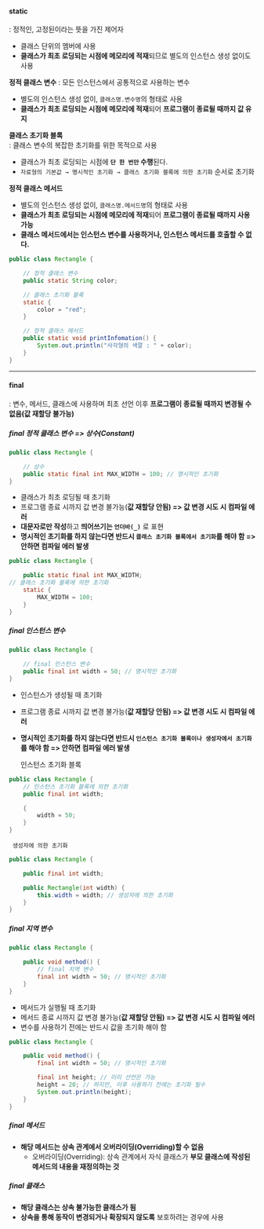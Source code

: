 #### static
: 정적인, 고정된이라는 뜻을 가진 제어자
- 클래스 단위의 멤버에 사용
- **클래스가 최초 로딩되는 시점에 메모리에 적재**되므로 별도의 인스턴스 생성 없이도 사용

**정적 클래스 변수**
:  모든 인스턴스에서 공통적으로 사용하는 변수
- 별도의 인스턴스 생성 없이, `클래스명.변수명`의 형태로 사용
- **클래스가 최초 로딩되는 시점에 메모리에 적재**되어 **프로그램이 종료될 때까지 값 유지**

 **클래스 초기화 블록**    
: 클래스 변수의 복잡한 초기화를 위한 목적으로 사용
- 클래스가 최초 로딩되는 시점에 **`단 한 번만` 수행**된다.
- `자료형의 기본값 → 명시적인 초기화 → 클래스 초기화 블록에 의한 초기화` 순서로 초기화

 **정적 클래스 메서드**    
- 별도의 인스턴스 생성 없이, `클래스명.메서드명`의 형태로 사용
- **클래스가 최초 로딩되는 시점에 메모리에 적재**되어 **프로그램이 종료될 때까지 사용 가능**
- **클래스 메서드에서는 인스턴스 변수를 사용하거나, 인스턴스 메서드를 호출할 수 없다.**

```Java
public class Rectangle {

    // 정적 클래스 변수
    public static String color;

    // 클래스 초기화 블록
    static {
        color = "red";
    }

    // 정적 클래스 메서드
    public static void printInfomation() {
        System.out.println("사각형의 색깔 : " + color);
    }
}
```
****
#### final
: 변수, 메서드, 클래스에 사용하며 최초 선언 이후 **프로그램이 종료될 때까지 변경될 수 없음(값 재할당 불가능)**

##### final 정적 클래스 변수 => 상수(Constant)
```Java
public class Rectangle {

    // 상수
    public static final int MAX_WIDTH = 100; // 명시적인 초기화
}
```
- 클래스가 최초 로딩될 때 초기화
- 프로그램 종료 시까지 값 변경 불가능(**값 재할당 안됨) => 값 변경 시도 시 컴파일 에러**
- **대문자로만 작성**하고 **띄어쓰기는 `언더바(_)`** 로 표현
- **명시적인 초기화를 하지 않는다면 반드시 `클래스 초기화 블록에서 초기화`를 해야 함 => 안하면 컴파일 에러 발생**
```Java
public class Rectangle {

    public static final int MAX_WIDTH;
// 클래스 초기화 블록에 의한 초기화
    static {
        MAX_WIDTH = 100; 
    }
}
```


##### final 인스턴스 변수
```Java
public class Rectangle {

    // final 인스턴스 변수
    public final int width = 50; // 명시적인 초기화
}
```
- 인스턴스가 생성될 때 초기화
- 프로그램 종료 시까지 값 변경 불가능(**값 재할당 안됨) => 값 변경 시도 시 컴파일 에러**
- **명시적인 초기화를 하지 않는다면 반드시 `인스턴스 초기화 블록이나 생성자에서 초기화`를 해야 함 => 안하면 컴파일 에러 발생**

	인스턴스 초기화 블록
```Java
public class Rectangle {
	// 인스턴스 초기화 블록에 의한 초기화
    public final int width;

    {
        width = 50; 
    }
}
```
	 생성자에 의한 초기화
```Java
public class Rectangle {

    public final int width;

    public Rectangle(int width) {
        this.width = width; // 생성자에 의한 초기화
    }
}
```


##### final 지역 변수
```Java
public class Rectangle {

    public void method() {
        // final 지역 변수
        final int width = 50; // 명시적인 초기화
    }
}
```
-  메서드가 실행될 때 초기화
- 메서드 종료 시까지 값 변경 불가능(**값 재할당 안됨) => 값 변경 시도 시 컴파일 에러**
- 변수를 사용하기 전에는 반드시 값을 초기화 해야 함
```Java
public class Rectangle {

    public void method() {
        final int width = 50; // 명시적인 초기화

        final int height; // 미리 선언은 가능
        height = 20; // 하지만, 이후 사용하기 전에는 초기화 필수
        System.out.println(height);
    }
}
```


##### final 메서드
- **해당 메서드는 상속 관계에서 오버라이딩(Overriding)할 수 없음**
	-   오버라이딩(Overriding): 상속 관계에서 자식 클래스가 **부모 클래스에 작성된 메서드의 내용을 재정의하는 것**


##### final 클래스
- **해당 클래스는 상속 불가능한 클래스가 됨**
- **상속을 통해 동작이 변경되거나 확장되지 않도록** 보호하려는 경우에 사용